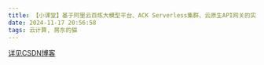 ```yaml
---
title: 【小课堂】基于阿里云百炼大模型平台、ACK Serverless集群、云原生API网关的实践————房东云
date: 2024-11-17 20:56:58
tags: 云计算, 房东的猫
---
```

[详见CSDN博客](https://blog.csdn.net/m0_73128704/article/details/143835871)